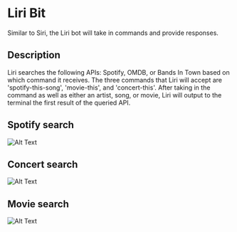 # Liri Bit
Similar to Siri, the Liri bot will take in commands and provide responses. 

## Description

Liri searches the following APIs: Spotify, OMDB, or Bands In Town based on which command it receives. The three commands that Liri will accept are 'spotify-this-song', 'movie-this', and 'concert-this'. After taking in the command as well as either an artist, song, or movie, Liri will output to the terminal the first result of the queried API.

Spotify search
------
![Alt Text](http://g.recordit.co/lU8HJYaO04.gif)

Concert search
------
![Alt Text](http://g.recordit.co/rlRl35WFul.gif)

Movie search
------
![Alt Text](http://g.recordit.co/gYYvDGSb8S.gif)


